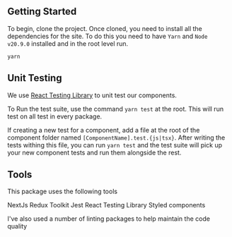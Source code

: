 ## Getting Started

To begin, clone the project. Once cloned, you need to install all the dependencies for the site. To do this you need to have `Yarn` and `Node v20.9.0` installed and in the root level run.

`yarn`

## Unit Testing

We use [React Testing Library](https://testing-library.com/) to unit test our components.

To Run the test suite, use the command `yarn test` at the root. This will run test on all test in every package.

If creating a new test for a component, add a file at the root of the component folder named `[ComponentName].test.{js|tsx}`. After writing the tests withing this file, you can run `yarn test` and the test suite will pick up your new component tests and run them alongside the rest.


## Tools

This package uses the following tools

NextJs
Redux Toolkit
Jest
React Testing Library
Styled components

I've also used a number of linting packages to help maintain the code quality